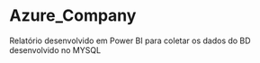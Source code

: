 # Azure_Company
Relatório desenvolvido em Power BI para coletar os dados do BD desenvolvido no MYSQL
